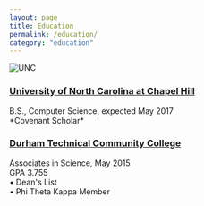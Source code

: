 ```yaml
---
layout: page
title: Education
permalink: /education/
category: "education"
---
```


<p> <div class="manual-content">
<img src="/http://www.unc.edu/files/2012/06/ccm1_017934.jpg" alt="UNC"/>
<a href="http://www.unc.edu/"><h3><Strong>University of North Carolina at Chapel Hill</Strong></h3></a>
<p>B.S., Computer Science, expected May 2017 <br>
  *Covenant Scholar*</p>

[<h3><Strong>Durham Technical Community College</Strong></h3>](http://durhamtech.edu)
<p>Associates in Science, May 2015<br>
GPA 3.755<br>
•	Dean's List<br>
•	Phi Theta Kappa Member <br>
</p>
</div>
</p>